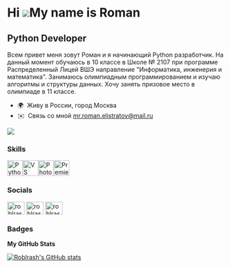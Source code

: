 Hi ![](https://user-images.githubusercontent.com/18350557/176309783-0785949b-9127-417c-8b55-ab5a4333674e.gif)My name is Roman
=============================================================================================================================

Python Developer
----------------

Всем привет меня зовут Роман и я начинающий Python разработчик. На данный момент обучаюсь в 10 классе в Школе № 2107 при программе Распределенный Лицей ВШЭ направление "Информатика, инженерия и математика". Занимаюсь олимпиадным программированием и изучаю алгоритмы и структуры данных. Хочу занять призовое место в олимпиаде в 11 классе.

* 🌍  Живу в России, город Москва
* ✉️  Связь со мной [mr.roman.elistratov@mail.ru](mailto:mr.roman.elistratov@mail.ru)

<a href="https://www.github.com/Roblrash" target="_blank" rel="noreferrer"><img
src="https://img.shields.io/github/followers/Roblrash?logo=github&style=for-the-badge&color=ef4444&labelColor=1c1917" /></a>

### Skills


<p align="left">
<a href="https://www.python.org/" target="_blank" rel="noreferrer"><img src="https://raw.githubusercontent.com/danielcranney/readme-generator/main/public/icons/skills/python-colored.svg" width="36" height="36" alt="Python" /></a><a href="https://www.visualstudiocode.com" target="_blank" rel="noreferrer"><img src="https://raw.githubusercontent.com/danielcranney/readme-generator/main/public/icons/skills/visualstudiocode.svg" width="36" height="36" alt="VS Code" /></a><a href="https://www.adobe.com/uk/products/photoshop.html" target="_blank" rel="noreferrer"><img src="https://raw.githubusercontent.com/danielcranney/readme-generator/main/public/icons/skills/photoshop-colored.svg" width="36" height="36" alt="Photoshop" /></a><a href="https://www.adobe.com/uk/products/premiere.html" target="_blank" rel="noreferrer"><img src="https://raw.githubusercontent.com/danielcranney/readme-generator/main/public/icons/skills/premierepro-colored.svg" width="36" height="36" alt="Premiere Pro" /></a></a>
</p>


### Socials

<p align="left">
<a href="https://www.youtube.com/c/roblrash" target="blank"><img align="center" src="https://raw.githubusercontent.com/rahuldkjain/github-profile-readme-generator/master/src/images/icons/Social/youtube.svg" alt="roblrash" height="30" width="40" /></a>
<a href="https://codeforces.com/profile/roblrash" target="blank"><img align="center" src="https://raw.githubusercontent.com/rahuldkjain/github-profile-readme-generator/master/src/images/icons/Social/codeforces.svg" alt="roblrash" height="30" width="40" /></a>
<a href="https://www.leetcode.com/roblrash" target="blank"><img align="center" src="https://raw.githubusercontent.com/rahuldkjain/github-profile-readme-generator/master/src/images/icons/Social/leet-code.svg" alt="roblrash" height="30" width="40" /></a>
</p>

### Badges

<b>My GitHub Stats</b>

<a href="http://www.github.com/Roblrash"><img src="https://github-readme-stats.vercel.app/api?username=Roblrash&show_icons=true&hide=&count_private=true&title_color=22c55e&text_color=ffffff&icon_color=ef4444&bg_color=1c1917&hide_border=true&show_icons=true" alt="Roblrash's GitHub stats" /></a>
